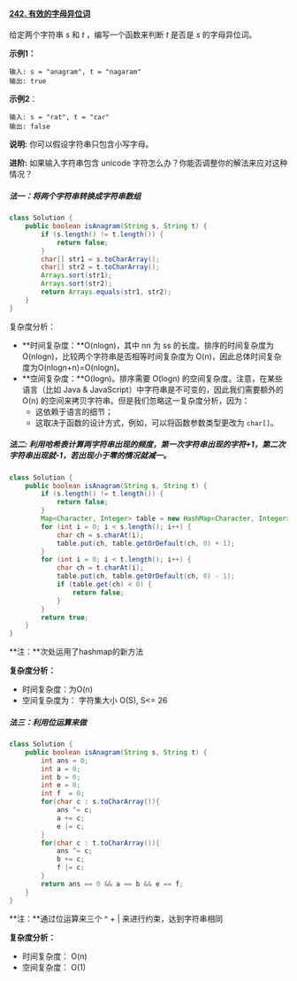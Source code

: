 #### [242. 有效的字母异位词](https://leetcode-cn.com/problems/valid-anagram/)

给定两个字符串 *s* 和 *t* ，编写一个函数来判断 *t* 是否是 *s* 的字母异位词。

**示例1：**

```
输入: s = "anagram", t = "nagaram"
输出: true
```

**示例2**：

```
输入: s = "rat", t = "car"
输出: false
```

**说明:**
你可以假设字符串只包含小写字母。

**进阶:**
如果输入字符串包含 unicode 字符怎么办？你能否调整你的解法来应对这种情况？

##### 法一：将两个字符串转换成字符串数组

```java
class Solution {
    public boolean isAnagram(String s, String t) {
        if (s.length() != t.length()) {
            return false;
        }
        char[] str1 = s.toCharArray();
        char[] str2 = t.toCharArray();
        Arrays.sort(str1);
        Arrays.sort(str2);
        return Arrays.equals(str1, str2);
    }
}
```

复杂度分析：

- **时间复杂度：**O(nlogn)，其中 nn 为 ss 的长度。排序的时间复杂度为 O(nlogn)，比较两个字符串是否相等时间复杂度为 O(n)，因此总体时间复杂度为O(nlogn+n)=O(nlogn)。
- **空间复杂度：**O(logn)。排序需要 O(logn) 的空间复杂度。注意，在某些语言（比如 Java & JavaScript）中字符串是不可变的，因此我们需要额外的 O(n) 的空间来拷贝字符串。但是我们忽略这一复杂度分析，因为：
  - 这依赖于语言的细节；
  - 这取决于函数的设计方式，例如，可以将函数参数类型更改为 `char[]`。

##### **法二:** 利用哈希表计算两字符串出现的频度，第一次字符串出现的字符+1，第二次字符串出现就-1，若出现小于零的情况就减一。

```java
class Solution {
    public boolean isAnagram(String s, String t) {
        if (s.length() != t.length()) {
            return false;
        }
        Map<Character, Integer> table = new HashMap<Character, Integer>();
        for (int i = 0; i < s.length(); i++) {
            char ch = s.charAt(i);
            table.put(ch, table.getOrDefault(ch, 0) + 1);
        }
        for (int i = 0; i < t.length(); i++) {
            char ch = t.charAt(i);
            table.put(ch, table.getOrDefault(ch, 0) - 1);
            if (table.get(ch) < 0) {
                return false;
            }
        }
        return true;
    }
}
```

**注：**次处运用了hashmap的新方法

**复杂度分析：**

- 时间复杂度：为O(n)
- 空间复杂度为： 字符集大小 O(S),      S<= 26

##### **法三**：利用位运算来做

```java
class Solution {
    public boolean isAnagram(String s, String t) {
        int ans = 0;
        int a = 0;
        int b = 0;
        int e = 0;
        int f  = 0;
        for(char c : s.toCharArray()){
            ans ^= c;
            a += c;
            e |= c;
        }
        for(char c : t.toCharArray()){
            ans ^= c;
            b += c;
            f |= c;
        }
        return ans == 0 && a == b && e == f;
    }
}
```

**注：**通过位运算来三个 ^ + | 来进行约束，达到字符串相同

**复杂度分析：**

- 时间复杂度： O(n)
- 空间复杂度： O(1)